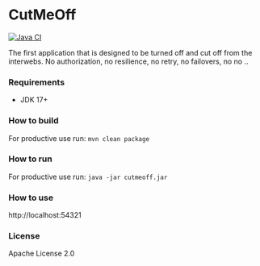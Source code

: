 # CutMeOff
[![Java CI](https://github.com/querwurzel/cutmeoff/actions/workflows/main.yml/badge.svg)](https://github.com/querwurzel/cutmeoff/actions/workflows/main.yml)

The first application that is designed to be turned off and cut off from the interwebs.
No authorization, no resilience, no retry, no failovers, no no ..

### Requirements

* JDK 17+

### How to build

For productive use run:
`mvn clean package`

### How to run

For productive use run:
`java -jar cutmeoff.jar`

### How to use

http://localhost:54321

### License

Apache License 2.0
